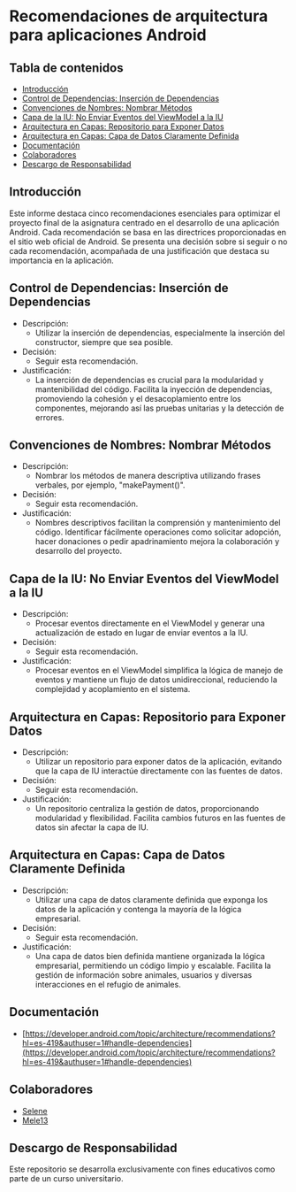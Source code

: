 # Recomendaciones de arquitectura para aplicaciones Android

## Tabla de contenidos
- [Introducción](#introducción)
- [Control de Dependencias: Inserción de Dependencias](#control-de-dependencias:inserción-de-dependencias)
- [Convenciones de Nombres: Nombrar Métodos](#convenciones-de-nombres:-nombrar-métodos)
- [Capa de la IU: No Enviar Eventos del ViewModel a la IU](#capa-de-la-iu-:no-enviar-eventos-del-viewmodel-a-la-iu)
- [Arquitectura en Capas: Repositorio para Exponer Datos](#arquitectura-en-capas-:-repositorio-para-exponer-datos)
- [Arquitectura en Capas: Capa de Datos Claramente Definida](#arquitectura-en-capas-:-capa-de-datos-claramente-definida)
- [Documentación](#documentación)
- [Colaboradores](#colaboradores)
- [Descargo de Responsabilidad](#descargo-de-responsabilidad)

## Introducción
Este informe destaca cinco recomendaciones esenciales para optimizar el proyecto final de la asignatura centrado en el desarrollo de una aplicación Android. Cada recomendación se basa en las directrices proporcionadas en el sitio web oficial de Android. Se presenta una decisión sobre si seguir o no cada recomendación, acompañada de una justificación que destaca su importancia en la aplicación.

## Control de Dependencias: Inserción de Dependencias
- Descripción:
  - Utilizar la inserción de dependencias, especialmente la inserción del constructor, siempre que sea posible.
- Decisión:
  - Seguir esta recomendación.
- Justificación:
  - La inserción de dependencias es crucial para la modularidad y mantenibilidad del código. Facilita la inyección de dependencias, promoviendo la cohesión y el desacoplamiento entre los componentes, mejorando así las pruebas unitarias y la detección de errores.

## Convenciones de Nombres: Nombrar Métodos
- Descripción:
  - Nombrar los métodos de manera descriptiva utilizando frases verbales, por ejemplo, "makePayment()".
- Decisión:
  - Seguir esta recomendación.
- Justificación:
  - Nombres descriptivos facilitan la comprensión y mantenimiento del código. Identificar fácilmente operaciones como solicitar adopción, hacer donaciones o pedir apadrinamiento mejora la colaboración y desarrollo del proyecto.

## Capa de la IU: No Enviar Eventos del ViewModel a la IU
- Descripción:
  - Procesar eventos directamente en el ViewModel y generar una actualización de estado en lugar de enviar eventos a la IU.
- Decisión:
  - Seguir esta recomendación.
- Justificación:
  - Procesar eventos en el ViewModel simplifica la lógica de manejo de eventos y mantiene un flujo de datos unidireccional, reduciendo la complejidad y acoplamiento en el sistema.

## Arquitectura en Capas: Repositorio para Exponer Datos
- Descripción:
  - Utilizar un repositorio para exponer datos de la aplicación, evitando que la capa de IU interactúe directamente con las fuentes de datos.
- Decisión:
  - Seguir esta recomendación.
- Justificación:
  - Un repositorio centraliza la gestión de datos, proporcionando modularidad y flexibilidad. Facilita cambios futuros en las fuentes de datos sin afectar la capa de IU.

## Arquitectura en Capas: Capa de Datos Claramente Definida
- Descripción:
  - Utilizar una capa de datos claramente definida que exponga los datos de la aplicación y contenga la mayoría de la lógica empresarial.
- Decisión:
  - Seguir esta recomendación.
- Justificación:
  - Una capa de datos bien definida mantiene organizada la lógica empresarial, permitiendo un código limpio y escalable. Facilita la gestión de información sobre animales, usuarios y diversas interacciones en el refugio de animales.

## Documentación
- [https://developer.android.com/topic/architecture/recommendations?hl=es-419&authuser=1#handle-dependencies](https://developer.android.com/topic/architecture/recommendations?hl=es-419&authuser=1#handle-dependencies)

## Colaboradores
- [Selene](https://github.com/SeleneGonzalezCurbelo)
- [Mele13](https://github.com/mele13)

## Descargo de Responsabilidad
Este repositorio se desarrolla exclusivamente con fines educativos como parte de un curso universitario.
